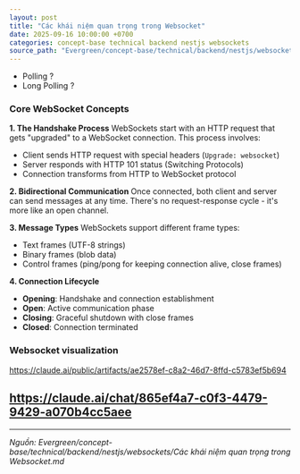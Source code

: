 ```yaml
---
layout: post
title: "Các khái niệm quan trọng trong Websocket"
date: 2025-09-16 10:00:00 +0700
categories: concept-base technical backend nestjs websockets
source_path: "Evergreen/concept-base/technical/backend/nestjs/websockets/Các khái niệm quan trọng trong Websocket.md"
---
```

+ Polling ?
+ Long Polling ?


### Core WebSocket Concepts

**1. The Handshake Process** WebSockets start with an HTTP request that gets "upgraded" to a WebSocket connection. This process involves:

- Client sends HTTP request with special headers (`Upgrade: websocket`)
- Server responds with HTTP 101 status (Switching Protocols)
- Connection transforms from HTTP to WebSocket protocol

**2. Bidirectional Communication** Once connected, both client and server can send messages at any time. There's no request-response cycle - it's more like an open channel.

**3. Message Types** WebSockets support different frame types:

- Text frames (UTF-8 strings)
- Binary frames (blob data)
- Control frames (ping/pong for keeping connection alive, close frames)

**4. Connection Lifecycle**

- **Opening**: Handshake and connection establishment
- **Open**: Active communication phase
- **Closing**: Graceful shutdown with close frames
- **Closed**: Connection terminated


### Websocket visualization

https://claude.ai/public/artifacts/ae2578ef-c8a2-46d7-8ffd-c5783ef5b694


https://claude.ai/chat/865ef4a7-c0f3-4479-9429-a070b4cc5aee
---

---
*Nguồn: Evergreen/concept-base/technical/backend/nestjs/websockets/Các khái niệm quan trọng trong Websocket.md*